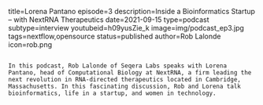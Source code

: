 title=Lorena Pantano
episode=3
description=Inside a Bioinformatics Startup – with NextRNA Therapeutics
date=2021-09-15
type=podcast
subtype=interview
youtubeid=h09yusZie_k
image=img/podcast_ep3.jpg
tags=nextflow,opensource
status=published
author=Rob Lalonde
icon=rob.png
~~~~~~

In this podcast, Rob Lalonde of Seqera Labs speaks with Lorena Pantano, head of Computational Biology at NextRNA, a firm leading the next revolution in RNA-directed therapeutics located in Cambridge, Massachusetts. In this fascinating discussion, Rob and Lorena talk bioinformatics, life in a startup, and women in technology.
